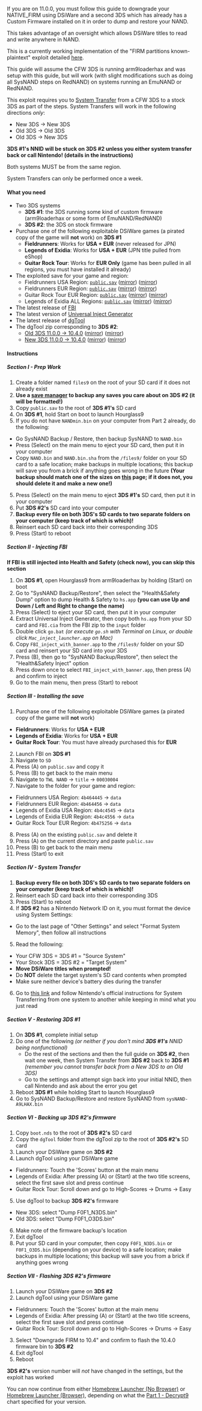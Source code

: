If you are on 11.0.0, you must follow this guide to downgrade your NATIVE_FIRM using DSiWare and a second 3DS which has already has a Custom Firmware installed on it in order to dump and restore your NAND.    

This takes advantage of an oversight which allows DSiWare titles to read and write anywhere in NAND.

This is a currently working implementation of the "FIRM partitions known-plaintext" exploit detailed [here](https://www.3dbrew.org/wiki/3DS_System_Flaws).

This guide will assume the CFW 3DS is running arm9loaderhax and was setup with this guide, but will work (with slight modifications such as doing all SysNAND steps on RedNAND) on systems running an EmuNAND or RedNAND.

This exploit requires you to [System Transfer](http://en-americas-support.nintendo.com/app/answers/detail/a_id/13996/) from a CFW 3DS to a stock 3DS as part of the steps. System Transfers will work in the following directions *only*:
  + New 3DS -> New 3DS
  + Old 3DS -> Old 3DS
  + Old 3DS -> New 3DS

**3DS #1's NNID will be stuck on 3DS #2 unless you either system transfer back or call Nintendo! (details in the instructions)**

Both systems MUST be from the same region.

System Transfers can only be performed once a week.

#### What you need

* Two 3DS systems
  + **3DS #1**: the 3DS running some kind of custom firmware (arm9loaderhax or some form of EmuNAND/RedNAND)
  + **3DS #2**: the 3DS on stock firmware  
* Purchase one of the following exploitable DSiWare games (a pirated copy of the game will **not** work) on **3DS #1**
  + **Fieldrunners**: Works for **USA + EUR** (never released for JPN)
  + **Legends of Exidia**: Works for **USA + EUR** (JPN title pulled from eShop)
  + **Guitar Rock Tour**: Works for **EUR Only** (game has been pulled in all regions, you must have installed it already)
* The exploited save for your game and region:
  + Fieldrunners USA Region: <a href="https://plailect.github.io/Guide/fieldrunners_usa_save.torrent" target="_blank">`public.sav`</a> ([mirror](https://mega.nz/#!NwkUzKSb!VUauxzpzqm3IKIh8yoaGYednbZdYhUjFWHB2zu_ALZQ)) ([mirror](https://drive.google.com/open?id=0BzPfvjeuhqoDR2I3ME5LNW1ST2c))
  + Fieldrunners EUR Region: <a href="https://plailect.github.io/Guide/fieldrunners_eur_save.torrent" target="_blank">`public.sav`</a> ([mirror](https://mega.nz/#!ho0yyBhB!Rf0qAZ_jxfdDOWBnFfT10Se0uzPhRIqFQg3ybjEBXa8)) ([mirror](https://drive.google.com/open?id=0BzPfvjeuhqoDdnpCZ09NMGZxaVk))
  + Guitar Rock Tour EUR Region: <a href="https://plailect.github.io/Guide/grtpwn_eur_save.torrent" target="_blank">`public.sav`</a> ([mirror](https://mega.nz/#!59MUyKTS!6NCe0q1UG5OrFxcJCBnGcUKrfe0PdV9zr9fV2GbXDNg)) ([mirror](https://drive.google.com/open?id=0BzPfvjeuhqoDc2pqaGxVaWhoQWM))
  + Legends of Exidia ALL Regions: <a href="https://plailect.github.io/Guide/exidia_save.torrent" target="_blank">`public.sav`</a> ([mirror](https://mega.nz/#!JslhRIBK!35_qU_mg5tYOOQSoKBQOKUf_WTN-311RsgJC9slduuQ)) ([mirror](https://drive.google.com/open?id=0BzPfvjeuhqoDN3pYbXI4S0pldzQ))
* The latest release of [FBI](https://github.com/Steveice10/FBI/releases/)
* The latest version of [Universal Inject Generator](https://github.com/d0k3/Universal-Inject-Generator/archive/master.zip)
* The latest release of [dgTool](https://github.com/Plailect/dgTool/releases)
* The dgTool zip corresponding to **3DS #2**:
    + <a href="https://plailect.github.io/Guide/dgTool_o3ds.torrent" target="_blank">Old 3DS 11.0.0 -> 10.4.0</a> ([mirror](https://mega.nz/#!UklRTTiA!ricB9kIC2HRd6_dKvnf-9sbP1O3Q4P5sdKOWmMiY7LA)) ([mirror](https://drive.google.com/open?id=0BzPfvjeuhqoDS1RKckFSNk9CMnc))    
    + <a href="https://plailect.github.io/Guide/dgTool_n3ds.torrent" target="_blank">New 3DS 11.0.0 -> 10.4.0</a> ([mirror](https://mega.nz/#!E4VTCCTT!nCyvAWQN20p_92j5Xuj-ESuO82CtMjOMhbbT1ofK1BU)) ([mirror](https://drive.google.com/open?id=0BzPfvjeuhqoDZG52ODdTeFVSM1U))

#### Instructions

##### Section I - Prep Work

1. Create a folder named `files9` on the root of your SD card if it does not already exist
1. **Use a [save manager](https://github.com/J-D-K/JKSM/releases) to backup any saves you care about on 3DS #2 (it will be formatted!)**
2. Copy `public.sav` to the root of **3DS #1's** SD card
3. On **3DS #1**, hold Start on boot to launch Hourglass9
4. If you do not have `NANDmin.bin` on your computer from Part 2 already, do the following:    
  + Go SysNAND Backup / Restore, then backup SysNAND to `NAND.bin`
  + Press (Select) on the main menu to eject your SD card, then put it in your computer
  + Copy `NAND.bin` and `NAND.bin.sha` from the `/files9/` folder on your SD card to a safe location; make backups in multiple locations; this backup will save you from a brick if anything goes wrong in the future **(Your backup should match one of the sizes on [this](NAND-Size) page; if it does not, you should delete it and make a new one!)**
5. Press (Select) on the main menu to eject **3DS #1's** SD card, then put it in your computer
6. Put **3DS #2's** SD card into your computer
7. **Backup every file on both 3DS's SD cards to two separate folders on your computer (keep track of which is which)!**
8. Reinsert each SD card back into their corresponding 3DS
9. Press (Start) to reboot

##### Section II - Injecting FBI

**If FBI is still injected into Health and Safety (check now), you can skip this section**

1. On **3DS #1**, open Hourglass9 from arm9loaderhax by holding (Start) on boot
11. Go to "SysNAND Backup/Restore", then select the "Health&Safety Dump" option to dump Health & Safety to `hs.app` **(you can use Up and Down / Left and Right to change the name)**
12. Press (Select) to eject your SD card, then put it in your computer
13. Extract Universal Inject Generator, then copy both `hs.app` from your SD card and `FBI.cia` from the FBI zip to the `input` folder
14. Double click `go.bat` *(or  execute `go.sh` with Terminal on Linux, or double click `Mac_inject_launcher.app` on Mac)*
15. Copy `FBI_inject_with_banner.app` to the `/files9/` folder on your SD card and reinsert your SD card into your 3DS
16. Press (B), then go to "SysNAND Backup/Restore", then select the "Health&Safety Inject" option
17. Press down once to select `FBI_inject_with_banner.app`, then press (A) and confirm to inject
18. Go to the main menu, then press (Start) to reboot


##### Section III - Installing the save

1. Purchase one of the following exploitable DSiWare games (a pirated copy of the game will **not** work)
  + **Fieldrunners**: Works for **USA + EUR**
  + **Legends of Exidia**: Works for **USA + EUR**
  + **Guitar Rock Tour**: You must have already purchased this for **EUR**
2. Launch FBI on **3DS #1**
3. Navigate to `SD`
4. Press (A) on `public.sav` and copy it
5. Press (B) to get back to the main menu
6. Navigate to `TWL NAND` -> `title` -> `00030004`
7. Navigate to the folder for your game and region:
  + Fieldrunners USA Region: `4b464445` -> `data`
  + Fieldrunners EUR Region: `4b464456` -> `data`
  + Legends of Exidia USA Region: `4b4c4545` -> `data`
  + Legends of Exidia EUR Region: `4b4c4556` -> `data`
  + Guitar Rock Tour EUR Region: `4b475256` -> `data`
8. Press (A) on the existing `public.sav` and delete it
9. Press (A) on the current directory and paste `public.sav`
10. Press (B) to get back to the main menu
11. Press (Start) to exit

##### Section IV - System Transfer

1. **Backup every file on both 3DS's SD cards to two separate folders on your computer (keep track of which is which)!**
2. Reinsert each SD card back into their corresponding 3DS
3. Press (Start) to reboot
4. If **3DS #2** has a Nintendo Network ID on it, you must format the device using System Settings:
  + Go to the last page of "Other Settings" and select "Format System Memory", then follow all instructions
5. Read the following:
  + Your CFW 3DS = 3DS #1 = "Source System"
  + Your Stock 3DS = 3DS #2 = "Target System"
  + **Move DSiWare titles when prompted!**
  + Do **NOT** delete the target system's SD card contents when prompted
  + Make sure neither device's battery dies during the transfer
6. Go to [this link](http://en-americas-support.nintendo.com/app/answers/detail/a_id/227/) and follow Nintendo's official instructions for System Transferring from one system to another while keeping in mind what you just read

##### Section V - Restoring 3DS #1

1. On **3DS #1**, complete initial setup
2. Do one of the following *(or neither if you don't mind **3DS #1's** NNID being nonfunctional)*
    + Do the rest of the sections and then the full guide on **3DS #2**, then wait one week, then System Transfer from **3DS #2** back to **3DS #1** *(remember you cannot transfer back from a New 3DS to an Old 3DS)*
    + Go to the settings and attempt sign back into your initial NNID, then call Nintendo and ask about the error you get
3. Reboot **3DS #1** while holding Start to launch Hourglass9
4. Go to SysNAND Backup/Restore and restore SysNAND from `sysNAND-A9LHAX.bin`

##### Section VI - Backing up 3DS #2's firmware

1. Copy `boot.nds` to the root of **3DS #2's** SD card
2. Copy the `dgTool` folder from the dgTool zip to the root of **3DS #2's** SD card
3. Launch your DSiWare game on **3DS #2**
4. Launch dgTool using your DSiWare game
  + Fieldrunners: Touch the 'Scores' button at the main menu
  + Legends of Exidia: After pressing (A) or (Start) at the two title screens, select the first save slot and press continue
  + Guitar Rock Tour: Scroll down and go to High-Scores -> Drums -> Easy
5. Use dgTool to backup **3DS #2's** firmware
  + New 3DS: select "Dump F0F1_N3DS.bin"
  + Old 3DS: select "Dump F0F1_O3DS.bin"
6. Make note of the firmware backup's location
7. Exit dgTool
8. Put your SD card in your computer, then copy `F0F1_N3DS.bin` or `F0F1_O3DS.bin` (depending on your device) to a safe location; make backups in multiple locations; this backup will save you from a brick if anything goes wrong

##### Section VII - Flashing 3DS #2's firmware

1. Launch your DSiWare game on **3DS #2**
2. Launch dgTool using your DSiWare game
  + Fieldrunners: Touch the 'Scores' button at the main menu
  + Legends of Exidia: After pressing (A) or (Start) at the two title screens, select the first save slot and press continue
  + Guitar Rock Tour: Scroll down and go to High-Scores -> Drums -> Easy
3. Select "Downgrade FIRM to 10.4" and confirm to flash the 10.4.0 firmware bin to **3DS #2**
4. Exit dgTool
5. Reboot

**3DS #2's** version number will *not* have changed in the settings, but the exploit has worked

You can now continue from either [Homebrew Launcher (No Browser)](Homebrew-Launcher-(No-Browser)) or [Homebrew Launcher (Browser)](Homebrew-Launcher-(Browser)), depending on what the [Part 1 - Decrypt9](Part-1-(Decrypt9)) chart specified for your version.
